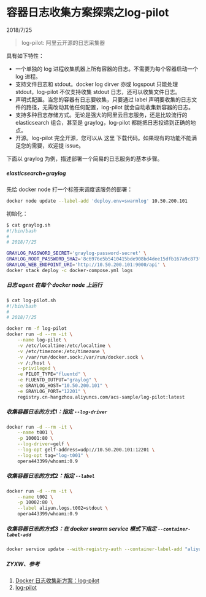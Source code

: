 # 容器日志收集方案探索之log-pilot
2018/7/25

> log-pilot: 阿里云开源的日志采集器

具有如下特性：

* 一个单独的 log 进程收集机器上所有容器的日志。不需要为每个容器启动一个 log 进程。
* 支持文件日志和 stdout。docker log dirver 亦或 logspout 只能处理 stdout，log-pilot 不仅支持收集 stdout 日志，还可以收集文件日志。
* 声明式配置。当您的容器有日志要收集，只要通过 label 声明要收集的日志文件的路径，无需改动其他任何配置，log-pilot 就会自动收集新容器的日志。
* 支持多种日志存储方式。无论是强大的阿里云日志服务，还是比较流行的 elasticsearch 组合，甚至是 graylog，log-pilot 都能把日志投递到正确的地点。
* 开源。log-pilot 完全开源，您可以从 这里 下载代码。如果现有的功能不能满足您的需要，欢迎提 issue。


下面以 graylog 为例，描述部署一个简易的日志服务的基本步骤。

##### elasticsearch+graylog
先给 docker node 打一个标签来调度该服务的部署：
```bash
docker node update --label-add 'deploy.env=swarmlog' 10.50.200.101
```

初始化：
```bash
$ cat graylog.sh
#!/bin/bash
#
# 2018/7/25

GRAYLOG_PASSWORD_SECRET='graylog-password-secret' \
GRAYLOG_ROOT_PASSWORD_SHA2='8c6976e5b5410415bde908bd4dee15dfb167a9c873fc4bb8a81f6f2ab448a918' \
GRAYLOG_WEB_ENDPOINT_URI='http://10.50.200.101:9000/api' \
docker stack deploy -c docker-compose.yml logs

```

##### 日志 agent 在每个 docker node 上运行
```bash
$ cat log-pilot.sh
#!/bin/bash
#
# 2018/7/25

docker rm -f log-pilot
docker run -d --rm -it \
    --name log-pilot \
    -v /etc/localtime:/etc/localtime \
    -v /etc/timezone:/etc/timezone \
    -v /var/run/docker.sock:/var/run/docker.sock \
    -v /:/host \
    --privileged \
    -e PILOT_TYPE="fluentd" \
    -e FLUENTD_OUTPUT="graylog" \
    -e GRAYLOG_HOST="10.50.200.101" \
    -e GRAYLOG_PORT="12201" \
    registry.cn-hangzhou.aliyuncs.com/acs-sample/log-pilot:latest

```


##### 收集容器日志的方式1：指定 `--log-driver`
```bash
docker run -d --rm -it \
    --name t001 \
    -p 10001:80 \
    --log-driver=gelf \
    --log-opt gelf-address=udp://10.50.200.101:12201 \
    --log-opt tag="log-t001" \
    opera443399/whoami:0.9

```

##### 收集容器日志的方式2：指定 `--label`
```bash
docker run -d --rm -it \
    --name t002 \
    -p 10002:80 \
    --label aliyun.logs.t002=stdout \
    opera443399/whoami:0.9

```


##### 收集容器日志的方式3：在 docker swarm service 模式下指定 `--container-label-add`
```bash
docker service update --with-registry-auth --container-label-add "aliyun.logs.t003=stdout" t003

```



##### ZYXW、参考
1. [Docker 日志收集新方案：log-pilot](https://help.aliyun.com/document_detail/50441.html)
2. [log-pilot](https://github.com/AliyunContainerService/log-pilot)
